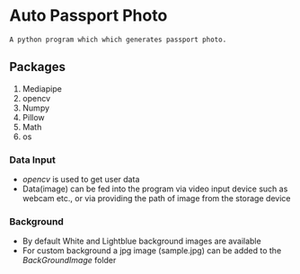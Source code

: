# __Auto Passport Photo__

    A python program which which generates passport photo.

## Packages
1. Mediapipe
2. opencv
3. Numpy
4. Pillow
5. Math
6. os

### Data Input
- _opencv_ is used to get user data
- Data(image) can be fed into the program via video input device such as webcam etc., or via providing the path of image from the storage device

### Background 
- By default White and Lightblue background images are available
- For custom background a jpg image (sample.jpg) can be added to the _BackGroundImage_ folder

